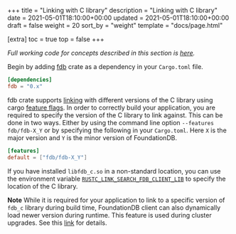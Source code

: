 +++
title = "Linking with C library"
description = "Linking with C library"
date = 2021-05-01T18:10:00+00:00
updated = 2021-05-01T18:10:00+00:00
draft = false
weight = 20
sort_by = "weight"
template = "docs/page.html"

[extra]
toc = true
top = false
+++

_Full working code for concepts described in this section is
[here](https://github.com/fdb-rs/website/tree/main/code/crate-fdb/linking)._

Begin by adding [fdb](https://crates.io/crates/fdb/) crate as a
dependency in your `Cargo.toml` file.

```toml
[dependencies]
fdb = "0.x"
```

fdb crate supports
[linking](https://apple.github.io/foundationdb/api-c.html#linking)
with different versions of the C library using cargo [feature
flags](https://docs.rs/crate/fdb/latest/features). In order to
correctly build your application, you are required to specify the
version of the C library to link against. This can be done in two
ways. Either by using the command line option `--features fdb/fdb-X_Y` or
by specifying the following in your `Cargo.toml`. Here `X` is the
major version and `Y` is the minor version of FoundationDB.

```toml
[features]
default = ["fdb/fdb-X_Y"]
```

If you have installed `libfdb_c.so` in a non-standard location, you
can use the environment variable
[`RUSTC_LINK_SEARCH_FDB_CLIENT_LIB`](https://github.com/fdb-rs/fdb/blob/fdb-0.3.1/fdb-sys/build.rs#L23-L25)
to specify the location of the C library.

**Note** While it is required for your application to link to a
specific version of `fdb_c` library during build time, FoundationDB
client can also dynamically load newer version during runtime. This
feature is used during cluster upgrades. See this
[link](https://apple.github.io/foundationdb/api-general.html#multi-version-client)
for details.
